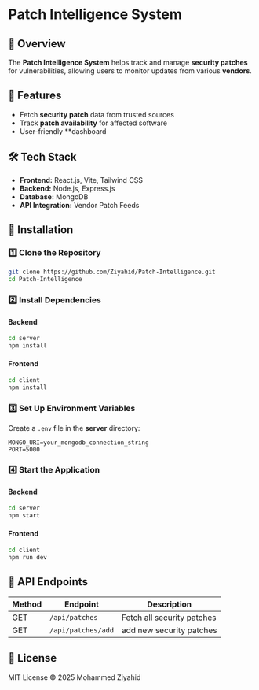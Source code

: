 # Patch Intelligence System

## 📌 Overview
The **Patch Intelligence System** helps track and manage **security patches** for vulnerabilities, allowing users to monitor updates from various **vendors**.

## 🚀 Features
- Fetch **security patch** data from trusted sources
- Track **patch availability** for affected software
- User-friendly **dashboard

## 🛠️ Tech Stack
- **Frontend:** React.js, Vite, Tailwind CSS
- **Backend:** Node.js, Express.js
- **Database:** MongoDB
- **API Integration:** Vendor Patch Feeds

## 📖 Installation

### 1️⃣ Clone the Repository
```sh
git clone https://github.com/Ziyahid/Patch-Intelligence.git
cd Patch-Intelligence
```

### 2️⃣ Install Dependencies
#### Backend
```sh
cd server
npm install
```
#### Frontend
```sh
cd client
npm install
```

### 3️⃣ Set Up Environment Variables
Create a `.env` file in the **server** directory:
```
MONGO_URI=your_mongodb_connection_string
PORT=5000

```

### 4️⃣ Start the Application
#### Backend
```sh
cd server
npm start
```
#### Frontend
```sh
cd client
npm run dev
```

## 📌 API Endpoints

| Method | Endpoint          | Description                  |
|--------|------------------|------------------------------|
| GET    | `/api/patches`   | Fetch all security patches  |
| GET    | `/api/patches/add` | add new security patches |


## 📄 License
MIT License © 2025 Mohammed Ziyahid
